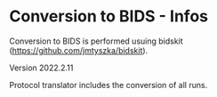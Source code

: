# Conversion to BIDS - Infos

Conversion to BIDS is performed usuing bidskit (https://github.com/jmtyszka/bidskit).

Version 2022.2.11

Protocol translator includes the conversion of all runs.